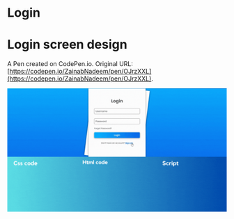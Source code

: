 # Login
# Login screen design 

A Pen created on CodePen.io. Original URL: [https://codepen.io/ZainabNadeem/pen/OJrzXXL](https://codepen.io/ZainabNadeem/pen/OJrzXXL).

<img align="right" alt="GIF" src="https://github.com/ZainabNadeem/Login/blob/main/image/login.gif" />
 
